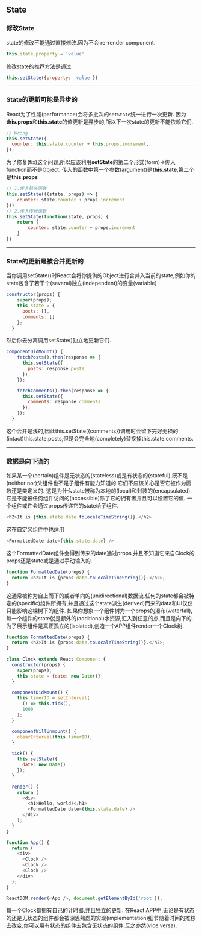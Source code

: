 ## State
### 修改State
state的修改不能通过直接修改.因为不会 re-render component.
```js 
this.state.property = 'value' 
``` 
修改state的推荐方法是通过.
```js 
this.setState({property: 'value'})
```
---
### State的更新可能是异步的
React为了性能(performance)会将多批次的`setState`统一进行一次更新.
因为**this.props**和**this.state**的值更新是异步的,所以下一次state的更新不能依赖它们.
```js
// Wrong
this.setState({
  counter: this.state.counter + this.props.increment,
});
```
为了修复(fix)这个问题,所以应该利用**setState**的第二个形式(form)=>传入function而不是Object.
传入的函数中第一个参数(argument)是**this.state**,第二个是**this.props**
```js
// 1.传入箭头函数
this.setState(((state, props) => {
    counter: state.counter + props.increment
}))
// 2.传入传统函数
this.setState(function(state, props) {
    return {
        counter: state.counter + props.increment
    }
})
```
---
### State的更新是被合并更新的
当你调用setState()时React会将你提供的Object进行合并入当前的state,例如你的state包含了若干个(several)独立(independent)的变量(variable)
```js
constructor(props) {
    super(props);
    this.state = {
      posts: [],
      comments: []
    };
  }
```
然后你去分离调用setState()独立地更新它们.
```js
componentDidMount() {
    fetchPosts().then(response => {
      this.setState({
        posts: response.posts
      });
    });

    fetchComments().then(response => {
      this.setState({
        comments: response.comments
      });
    });
  }
```
这个合并是浅的,因此this.setState({comments})调用时会留下完好无损的(intact)this.state.posts,但是会完全地(completely)替换掉this.state.comments.

--- 
### 数据是向下流的
如果某一个(certain)组件是无状态的(stateless)或是有状态的(stateful),既不是(neither nor)父组件也不是子组件有能力知道的.它们不应该关心是否它被作为函数还是类定义的.
这是为什么state被称为本地的(local)和封装的(encapsulated).它是不能被任何组件访问的(accessible)除了它的拥有者并且可以设置它的值.
一个组件或许会通过props传递它的state给子组件.
```js
<h2>It is {this.state.date.toLocaleTimeString()}.</h2>
```
这在自定义组件中也适用
```js
<FormattedDate date={this.state.date} />
```
这个FormattedDate组件会得到传来的date通过props,并且不知道它来自Clock的props还是state或是通过手动输入的.
```js
function FormattedDate(props) {
  return <h2>It is {props.date.toLocaleTimeString()}.</h2>;
}
```
这通常被称为自上而下的或者单向的(unidirectional)数据流.任何的state都会被特定的(specific)组件所拥有,并且通过这个state派生(derived)而来的data和UI仅仅只能影响这棵树下的组件.
如果你想象一个组件树为一个props的瀑布(waterfall),每一个组件的state就是额外的(additional)水资源,汇入到任意的点,而且是向下的.
为了展示组件是真正孤立的(isolated),创造一个APP组件render一个Clock树.
```js
function FormattedDate(props) {
  return <h2>It is {props.date.toLocaleTimeString()}.</h2>;
}

class Clock extends React.Component {
  constructor(props) {
    super(props);
    this.state = {date: new Date()};
  }

  componentDidMount() {
    this.timerID = setInterval(
      () => this.tick(),
      1000
    );
  }

  componentWillUnmount() {
    clearInterval(this.timerID);
  }

  tick() {
    this.setState({
      date: new Date()
    });
  }

  render() {
    return (
      <div>
        <h1>Hello, world!</h1>
        <FormattedDate date={this.state.date} />
      </div>
    );
  }
}

function App() {
  return (
    <div>
      <Clock />
      <Clock />
      <Clock />
    </div>
  );
}

ReactDOM.render(<App />, document.getElementById('root'));
```
每一个Clock都拥有自己的计时器,并且独立的更新.
在React APP中,无论是有状态的还是无状态的组件都会被深思熟虑的实现(implementation)细节随着时间的推移去改变,你可以用有状态的组件去包含无状态的组件,反之亦然(vice versa).